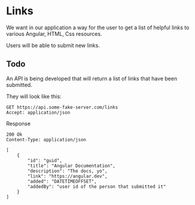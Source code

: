 # Links

We want in our application a way for the user to get a list of helpful links to various Angular, HTML, Css resources.

Users will be able to submit new links.

## Todo

An API is being developed that will return a list of links that have been submitted.

They will look like this:

```http
GET https://api.some-fake-server.com/links
Accept: application/json
```

Response

```http
200 Ok
Content-Type: application/json

[
    {
        "id": "guid",
        "title": "Angular Documentation",
        "description": "The docs, yo",
        "link": "https://angular.dev",
        "added": "DATETIMEOFFSET",
        "addedBy": "user id of the person that submitted it"
    }
]
```
